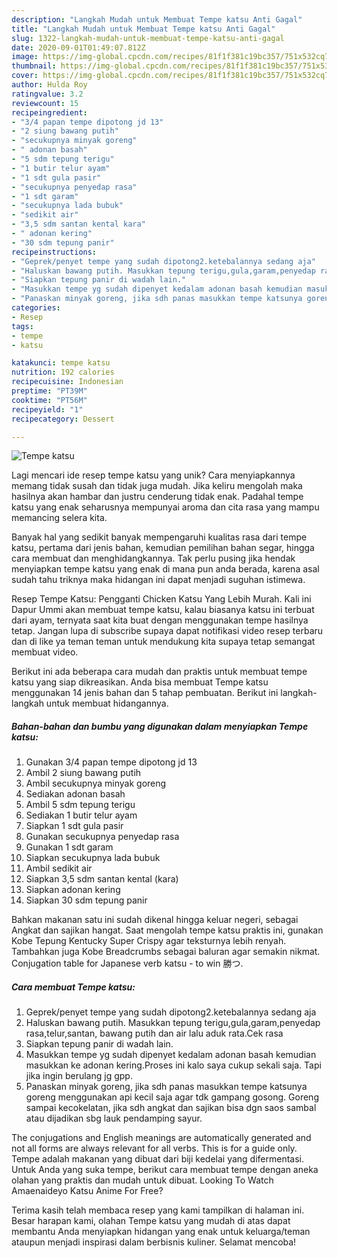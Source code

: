 ```yaml
---
description: "Langkah Mudah untuk Membuat Tempe katsu Anti Gagal"
title: "Langkah Mudah untuk Membuat Tempe katsu Anti Gagal"
slug: 1322-langkah-mudah-untuk-membuat-tempe-katsu-anti-gagal
date: 2020-09-01T01:49:07.812Z
image: https://img-global.cpcdn.com/recipes/81f1f381c19bc357/751x532cq70/tempe-katsu-foto-resep-utama.jpg
thumbnail: https://img-global.cpcdn.com/recipes/81f1f381c19bc357/751x532cq70/tempe-katsu-foto-resep-utama.jpg
cover: https://img-global.cpcdn.com/recipes/81f1f381c19bc357/751x532cq70/tempe-katsu-foto-resep-utama.jpg
author: Hulda Roy
ratingvalue: 3.2
reviewcount: 15
recipeingredient:
- "3/4 papan tempe dipotong jd 13"
- "2 siung bawang putih"
- "secukupnya minyak goreng"
- " adonan basah"
- "5 sdm tepung terigu"
- "1 butir telur ayam"
- "1 sdt gula pasir"
- "secukupnya penyedap rasa"
- "1 sdt garam"
- "secukupnya lada bubuk"
- "sedikit air"
- "3,5 sdm santan kental kara"
- " adonan kering"
- "30 sdm tepung panir"
recipeinstructions:
- "Geprek/penyet tempe yang sudah dipotong2.ketebalannya sedang aja"
- "Haluskan bawang putih. Masukkan tepung terigu,gula,garam,penyedap rasa,telur,santan, bawang putih dan air lalu aduk rata.Cek rasa"
- "Siapkan tepung panir di wadah lain."
- "Masukkan tempe yg sudah dipenyet kedalam adonan basah kemudian masukkan ke adonan kering.Proses ini kalo saya cukup sekali saja. Tapi jika ingin berulang jg gpp."
- "Panaskan minyak goreng, jika sdh panas masukkan tempe katsunya goreng menggunakan api kecil saja agar tdk gampang gosong. Goreng sampai kecokelatan, jika sdh angkat dan sajikan bisa dgn saos sambal atau dijadikan sbg lauk pendamping sayur."
categories:
- Resep
tags:
- tempe
- katsu

katakunci: tempe katsu 
nutrition: 192 calories
recipecuisine: Indonesian
preptime: "PT39M"
cooktime: "PT56M"
recipeyield: "1"
recipecategory: Dessert

---
```



![Tempe katsu](https://img-global.cpcdn.com/recipes/81f1f381c19bc357/751x532cq70/tempe-katsu-foto-resep-utama.jpg)

Lagi mencari ide resep tempe katsu yang unik? Cara menyiapkannya memang tidak susah dan tidak juga mudah. Jika keliru mengolah maka hasilnya akan hambar dan justru cenderung tidak enak. Padahal tempe katsu yang enak seharusnya mempunyai aroma dan cita rasa yang mampu memancing selera kita.

Banyak hal yang sedikit banyak mempengaruhi kualitas rasa dari tempe katsu, pertama dari jenis bahan, kemudian pemilihan bahan segar, hingga cara membuat dan menghidangkannya. Tak perlu pusing jika hendak menyiapkan tempe katsu yang enak di mana pun anda berada, karena asal sudah tahu triknya maka hidangan ini dapat menjadi suguhan istimewa.

Resep Tempe Katsu: Pengganti Chicken Katsu Yang Lebih Murah. Kali ini Dapur Ummi akan membuat tempe katsu, kalau biasanya katsu ini terbuat dari ayam, ternyata saat kita buat dengan menggunakan tempe hasilnya tetap. Jangan lupa di subscribe supaya dapat notifikasi video resep terbaru dan di like ya teman teman untuk mendukung kita supaya tetap semangat membuat video.


Berikut ini ada beberapa cara mudah dan praktis untuk membuat tempe katsu yang siap dikreasikan. Anda bisa membuat Tempe katsu menggunakan 14 jenis bahan dan 5 tahap pembuatan. Berikut ini langkah-langkah untuk membuat hidangannya.

<!--inarticleads1-->

##### Bahan-bahan dan bumbu yang digunakan dalam menyiapkan Tempe katsu:

1. Gunakan 3/4 papan tempe dipotong jd 13
1. Ambil 2 siung bawang putih
1. Ambil secukupnya minyak goreng
1. Sediakan  adonan basah
1. Ambil 5 sdm tepung terigu
1. Sediakan 1 butir telur ayam
1. Siapkan 1 sdt gula pasir
1. Gunakan secukupnya penyedap rasa
1. Gunakan 1 sdt garam
1. Siapkan secukupnya lada bubuk
1. Ambil sedikit air
1. Siapkan 3,5 sdm santan kental (kara)
1. Siapkan  adonan kering
1. Siapkan 30 sdm tepung panir


Bahkan makanan satu ini sudah dikenal hingga keluar negeri, sebagai Angkat dan sajikan hangat. Saat mengolah tempe katsu praktis ini, gunakan Kobe Tepung Kentucky Super Crispy agar teksturnya lebih renyah. Tambahkan juga Kobe Breadcrumbs sebagai baluran agar semakin nikmat. Conjugation table for Japanese verb katsu - to win 勝つ. 

<!--inarticleads2-->

##### Cara membuat Tempe katsu:

1. Geprek/penyet tempe yang sudah dipotong2.ketebalannya sedang aja
1. Haluskan bawang putih. Masukkan tepung terigu,gula,garam,penyedap rasa,telur,santan, bawang putih dan air lalu aduk rata.Cek rasa
1. Siapkan tepung panir di wadah lain.
1. Masukkan tempe yg sudah dipenyet kedalam adonan basah kemudian masukkan ke adonan kering.Proses ini kalo saya cukup sekali saja. Tapi jika ingin berulang jg gpp.
1. Panaskan minyak goreng, jika sdh panas masukkan tempe katsunya goreng menggunakan api kecil saja agar tdk gampang gosong. Goreng sampai kecokelatan, jika sdh angkat dan sajikan bisa dgn saos sambal atau dijadikan sbg lauk pendamping sayur.


The conjugations and English meanings are automatically generated and not all forms are always relevant for all verbs. This is for a guide only. Tempe adalah makanan yang dibuat dari biji kedelai yang difermentasi. Untuk Anda yang suka tempe, berikut cara membuat tempe dengan aneka olahan yang praktis dan mudah untuk dibuat. Looking To Watch Amaenaideyo Katsu Anime For Free? 

Terima kasih telah membaca resep yang kami tampilkan di halaman ini. Besar harapan kami, olahan Tempe katsu yang mudah di atas dapat membantu Anda menyiapkan hidangan yang enak untuk keluarga/teman ataupun menjadi inspirasi dalam berbisnis kuliner. Selamat mencoba!
